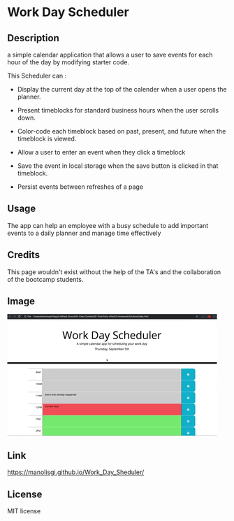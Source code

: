 # Work Day Scheduler

## Description 

a simple calendar application that allows a user to save events for each hour of the day by modifying starter code. 

This Scheduler can :

  * Display the current day at the top of the calender when a user opens the planner.
 
  * Present timeblocks for standard business hours when the user scrolls down.
 
  * Color-code each timeblock based on past, present, and future when the timeblock is viewed.
 
  * Allow a user to enter an event when they click a timeblock

  * Save the event in local storage when the save button is clicked in that timeblock.

  * Persist events between refreshes of a page

## Usage 

The app can help an employee with a busy schedule to add important events to a daily planner and manage time effectively


## Credits

This page wouldn't exist without the help of the TA's and the collaboration of the bootcamp students.

## Image

![A user clicks on slots on the color-coded calendar and edits the events.](./images/05-third-party-apis-homework-demo.gif)


## Link

https://manolisgi.github.io/Work_Day_Sheduler/


## License

MIT license





